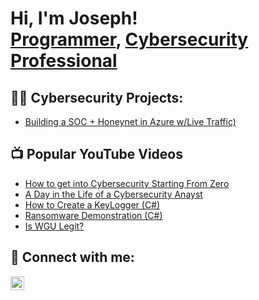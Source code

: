 <h1>Hi, I'm Joseph! <br/><a href="https://github.com/Jrjoseph831">Programmer</a>, <a href="https://www.linkedin.com/in/josephhalljr/">Cybersecurity Professional</a></h1>

<h2>👨‍💻 Cybersecurity Projects:</h2>

- [Building a SOC + Honeynet in Azure w/Live Traffic)](https://github.com/Jrjoseph831/Azure-Cloud-SOC-Honeynet)

<h2>📺 Popular YouTube Videos</h2>

- [How to get into Cybersecurity Starting From Zero](https://www.youtube.com/watch?v=a83ASGn_V_s)
- [A Day in the Life of a Cybersecurity Anayst](https://www.youtube.com/watch?v=uHy3oM7NnoU)
- [How to Create a KeyLogger (C#)](https://www.youtube.com/watch?v=N-L9hklSlNk)
- [Ransomware Demonstration (C#)](https://www.youtube.com/watch?v=OfvdQeh79s0)
- [Is WGU Legit?](https://www.youtube.com/watch?v=E2MwRWxDBkA)

<h2> 🤳 Connect with me:</h2>

[<img align="left" alt="JoshMadakor | LinkedIn" width="22px" src="https://cdn.jsdelivr.net/npm/simple-icons@v3/icons/linkedin.svg" />][linkedin]

[linkedin]: https://www.linkedin.com/in/josephhalljr
